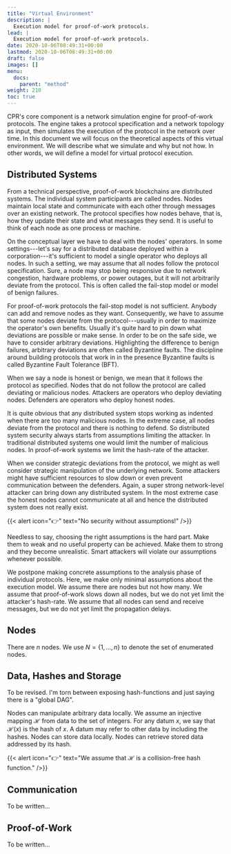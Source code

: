 ```yaml
---
title: "Virtual Environment"
description: |
  Execution model for proof-of-work protocols.
lead: |
  Execution model for proof-of-work protocols.
date: 2020-10-06T08:49:31+00:00
lastmod: 2020-10-06T08:49:31+00:00
draft: false
images: []
menu:
  docs:
    parent: "method"
weight: 210
toc: true
---
```


CPR's core component is a network simulation engine for proof-of-work
protocols. The engine takes a protocol specification and a network
topology as input, then simulates the execution of the protocol in the
network over time. In this document we will focus on the theoretical
aspects of this virtual environment. We will describe what we simulate
and why but not how. In other words, we will define a model for virtual
protocol execution.

## Distributed Systems

From a technical perspective, proof-of-work blockchains are distributed
systems. The individual system participants are called nodes. Nodes
maintain local state and communicate with each other through messages
over an existing network. The protocol specifies how nodes behave, that
is, how they update their state and what messages they send. It is
useful to think of each node as one process or machine.

On the conceptual layer we have to deal with the nodes' operators. In
some settings---let's say for a distributed database deployed within a
corporation---it's sufficient to model a single operator who deploys all
nodes. In such a setting, we may assume that all nodes follow the
protocol specification. Sure, a node may stop being responsive due to
network congestion, hardware problems, or power outages, but it will not
arbitrarily deviate from the protocol. This is often called the
fail-stop model or model of benign failures.

For proof-of-work protocols the fail-stop model is not sufficient.
Anybody can add and remove nodes as they want. Consequently, we have to
assume that some nodes deviate from the protocol---usually in order to
maximize the operator's own benefits. Usually it's quite hard to pin
down what deviations are possible or make sense. In order to be on the
safe side, we have to consider arbitrary deviations. Highlighting the
difference to benign failures, arbitrary deviations are often called
Byzantine faults. The discipline around building protocols that work in
in the presence Byzantine faults is called Byzantine Fault Tolerance
(BFT).

When we say a node is honest or benign, we mean that it follows the
protocol as specified. Nodes that do not follow the protocol are called
deviating or malicious nodes. Attackers are operators who deploy
deviating nodes. Defenders are operators who deploy honest nodes.

It is quite obvious that any distributed system stops working as
indented when there are too many malicious nodes. In the extreme case,
all nodes deviate from the protocol and there is nothing to defend. So
distributed system security always starts from assumptions limiting the
attacker. In traditional distributed systems one would limit the number
of malicious nodes. In proof-of-work systems we limit the hash-rate of
the attacker.

When we consider strategic deviations from the protocol, we might as
well consider strategic manipulation of the underlying network. Some
attackers might have sufficient resources to slow down or even prevent
communication between the defenders. Again, a super strong network-level
attacker can bring down any distributed system. In the most extreme case
the honest nodes cannot communicate at all and hence the distributed
system does not really exist.

{{< alert icon="👉" text="No security without assumptions!" />}}

Needless to say, choosing the right assumptions is the hard part. Make
them to weak and no useful property can be achieved. Make them to strong
and they become unrealistic. Smart attackers will violate our
assumptions whenever possible.

We postpone making concrete assumptions to the analysis phase of
individual protocols. Here, we make only minimal assumptions about the
execution model. We assume there are nodes but not how many. We assume
that proof-of-work slows down all nodes, but we do not yet limit the
attacker's hash-rate. We assume that all nodes can send and receive
messages, but we do not yet limit the propagation delays.

## Nodes

There are $n$ nodes. We use $N = \{1,\dots,n\}$ to denote the set of
enumerated nodes.

## Data, Hashes and Storage

To be revised. I'm torn between exposing hash-functions and just saying
there is a "global DAG".

Nodes can manipulate arbitrary data locally. We assume an injective
mapping $\mathcal{H}$ from data to the set of integers. For any datum
$x$, we say that $\mathcal{H}(x)$ is the hash of $x$. A datum may refer
to other data by including the hashes. Nodes can store data
locally. Nodes can retrieve stored data addressed by its hash.

{{< alert icon="👉" text="We assume that $\mathcal{H}$ is a collision-free hash function." />}}

## Communication

To be written...

## Proof-of-Work

To be written...
